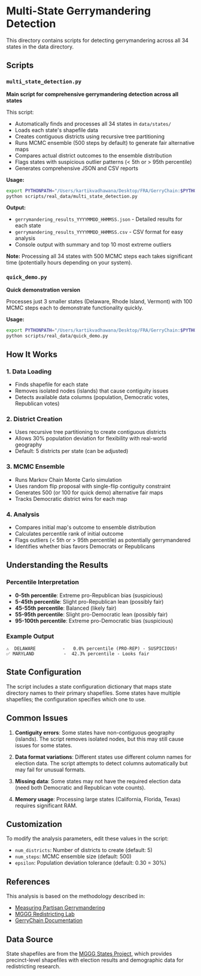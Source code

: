 # Multi-State Gerrymandering Detection

This directory contains scripts for detecting gerrymandering across all 34 states in the data directory.

## Scripts

### `multi_state_detection.py`
**Main script for comprehensive gerrymandering detection across all states**

This script:
- Automatically finds and processes all 34 states in `data/states/`
- Loads each state's shapefile data
- Creates contiguous districts using recursive tree partitioning
- Runs MCMC ensemble (500 steps by default) to generate fair alternative maps
- Compares actual district outcomes to the ensemble distribution
- Flags states with suspicious outlier patterns (< 5th or > 95th percentile)
- Generates comprehensive JSON and CSV reports

**Usage:**
```bash
export PYTHONPATH="/Users/kartikvadhawana/Desktop/FRA/GerryChain:$PYTHONPATH"
python scripts/real_data/multi_state_detection.py
```

**Output:**
- `gerrymandering_results_YYYYMMDD_HHMMSS.json` - Detailed results for each state
- `gerrymandering_results_YYYYMMDD_HHMMSS.csv` - CSV format for easy analysis
- Console output with summary and top 10 most extreme outliers

**Note:** Processing all 34 states with 500 MCMC steps each takes significant time (potentially hours depending on your system).

### `quick_demo.py`
**Quick demonstration version**

Processes just 3 smaller states (Delaware, Rhode Island, Vermont) with 100 MCMC steps each to demonstrate functionality quickly.

**Usage:**
```bash
export PYTHONPATH="/Users/kartikvadhawana/Desktop/FRA/GerryChain:$PYTHONPATH"
python scripts/real_data/quick_demo.py
```

## How It Works

### 1. Data Loading
- Finds shapefile for each state
- Removes isolated nodes (islands) that cause contiguity issues
- Detects available data columns (population, Democratic votes, Republican votes)

### 2. District Creation
- Uses recursive tree partitioning to create contiguous districts
- Allows 30% population deviation for flexibility with real-world geography
- Default: 5 districts per state (can be adjusted)

### 3. MCMC Ensemble
- Runs Markov Chain Monte Carlo simulation
- Uses random flip proposal with single-flip contiguity constraint
- Generates 500 (or 100 for quick demo) alternative fair maps
- Tracks Democratic district wins for each map

### 4. Analysis
- Compares initial map's outcome to ensemble distribution
- Calculates percentile rank of initial outcome
- Flags outliers (< 5th or > 95th percentile) as potentially gerrymandered
- Identifies whether bias favors Democrats or Republicans

## Understanding the Results

### Percentile Interpretation
- **0-5th percentile**: Extreme pro-Republican bias (suspicious)
- **5-45th percentile**: Slight pro-Republican lean (possibly fair)
- **45-55th percentile**: Balanced (likely fair)
- **55-95th percentile**: Slight pro-Democratic lean (possibly fair)
- **95-100th percentile**: Extreme pro-Democratic bias (suspicious)

### Example Output
```
⚠️  DELAWARE          -   0.0% percentile (PRO-REP) - SUSPICIOUS!
✅ MARYLAND           -  42.3% percentile - Looks fair
```

## State Configuration

The script includes a state configuration dictionary that maps state directory names to their primary shapefiles. Some states have multiple shapefiles; the configuration specifies which one to use.

## Common Issues

1. **Contiguity errors**: Some states have non-contiguous geography (islands). The script removes isolated nodes, but this may still cause issues for some states.

2. **Data format variations**: Different states use different column names for election data. The script attempts to detect columns automatically but may fail for unusual formats.

3. **Missing data**: Some states may not have the required election data (need both Democratic and Republican vote counts).

4. **Memory usage**: Processing large states (California, Florida, Texas) requires significant RAM.

## Customization

To modify the analysis parameters, edit these values in the script:

- `num_districts`: Number of districts to create (default: 5)
- `num_steps`: MCMC ensemble size (default: 500)
- `epsilon`: Population deviation tolerance (default: 0.30 = 30%)

## References

This analysis is based on the methodology described in:
- [Measuring Partisan Gerrymandering](https://www.brennancenter.org/sites/default/files/publications/How_the_Efficiency_Gap_Standard_Works.pdf)
- [MGGG Redistricting Lab](https://mggg.org/)
- [GerryChain Documentation](https://gerrychain.readthedocs.io/)

## Data Source

State shapefiles are from the [MGGG States Project](https://github.com/mggg-states/), which provides precinct-level shapefiles with election results and demographic data for redistricting research.
